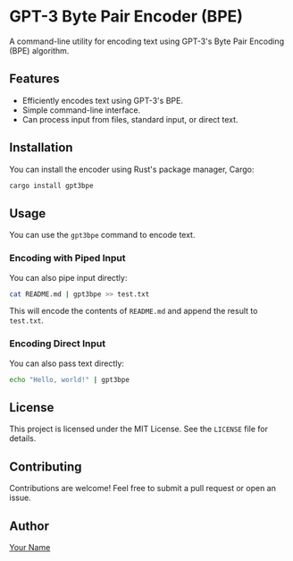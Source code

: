 # GPT-3 Byte Pair Encoder (BPE)

A command-line utility for encoding text using GPT-3's Byte Pair Encoding (BPE) algorithm.

## Features
- Efficiently encodes text using GPT-3's BPE.
- Simple command-line interface.
- Can process input from files, standard input, or direct text.

## Installation

You can install the encoder using Rust's package manager, Cargo:

```sh
cargo install gpt3bpe
```

## Usage

You can use the `gpt3bpe` command to encode text. 

### Encoding with Piped Input

You can also pipe input directly:

```sh
cat README.md | gpt3bpe >> test.txt
```

This will encode the contents of `README.md` and append the result to `test.txt`.

### Encoding Direct Input

You can also pass text directly:

```sh
echo "Hello, world!" | gpt3bpe
```

## License

This project is licensed under the MIT License. See the `LICENSE` file for details.

## Contributing

Contributions are welcome! Feel free to submit a pull request or open an issue.

## Author

[Your Name](https://github.com/yourusername)

